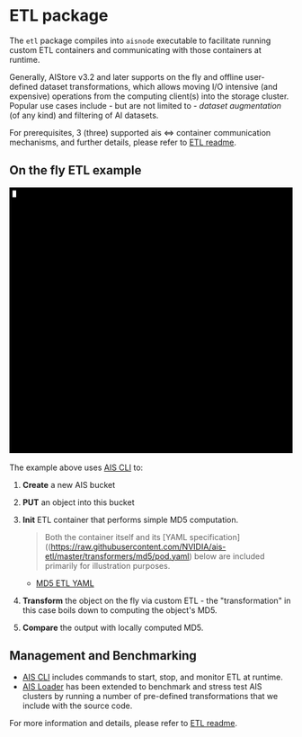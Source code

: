 # ETL package

The `etl` package compiles into `aisnode` executable to facilitate running custom ETL containers and communicating with those containers at runtime.

Generally, AIStore v3.2 and later supports on the fly and offline user-defined dataset transformations, which allows moving I/O intensive (and expensive) operations from the computing client(s) into the storage cluster.
Popular use cases include - but are not limited to - *dataset augmentation* (of any kind) and filtering of AI datasets.

For prerequisites, 3 (three) supported ais <=> container communication mechanisms, and further details, please refer to [ETL readme](/docs/etl.md).


## On the fly ETL example

<img src="/docs/images/etl-md5.gif" alt="ETL-MD5" width="900">

The example above uses [AIS CLI](/cmd/cli/README.md) to:
1. **Create** a new AIS bucket

2. **PUT** an object into this bucket

3. **Init** ETL container that performs simple MD5 computation.

   > Both the container itself and its [YAML specification]((https://raw.githubusercontent.com/NVIDIA/ais-etl/master/transformers/md5/pod.yaml) below are included primarily for illustration purposes.

   * [MD5 ETL YAML](https://raw.githubusercontent.com/NVIDIA/ais-etl/master/transformers/md5/pod.yaml)

4. **Transform** the object on the fly via custom ETL - the "transformation" in this case boils down to computing the object's MD5.

5. **Compare** the output with locally computed MD5.

## Management and Benchmarking
- [AIS CLI](/cmd/cli/resources/etl.md) includes commands to start, stop, and monitor ETL at runtime.
- [AIS Loader](/bench/aisloader/README.md) has been extended to benchmark and stress test AIS clusters by running a number of pre-defined transformations that we include with the source code.

For more information and details, please refer to [ETL readme](/docs/etl.md).
